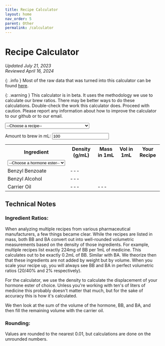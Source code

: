 ```yaml
---
title: Recipe Calculator
layout: home
nav_order: 5
parent: Other
permalink: /calculator
---
```


# Recipe Calculator

_Updated July 21, 2023_  
_Reviewed April 16, 2024_

{: .info }
Most of the raw data that was turned into this calculator can be found [here](/topics/recipes).

{: .warning }
This calculator is in beta. It uses the methodology we use to calculate our brew ratios. There may be better ways to do these calculations. Double-check the work this calculator does. Proceed with caution. Please report any information about how to improve the calculator to our github or to our email. 

<select name="recipe" id="recipe-select">
    <option value="none">--Choose a recipe--</option>
    <option value="E_PAR_20">Estradiol 20mg/mL Par Pharmaceuticals</option>
    <option value="E_PAR_40">Estradiol 40mg/mL Par Pharmaceuticals</option>
    <option value="T_SLAYBACK_200">Testosterone 200mg/mL Slayback Pharma</option>
</select>

<label for="brew-vol">Amount to brew in mL:</label>
<input type="number" id="brew-vol" name="brew-vol" value="100">

<table>
  <tr>
    <th>Ingredient</th>
    <th>Density (g/mL)</th>
    <th>Mass in 1mL</th>
    <th>Vol in 1mL</th>
    <th>Your Recipe</th>
  </tr>
  <tr>
    <td id="hormone_name">
      <select name="hormone" id="hormone-select">
        <option value="none">--Choose a hormone ester--</option>
        <option value="E">Estradiols (any)</option>
        <option value="TC">Testosterone Cypionate</option>
        <option value="TEn">Testosterone Enanthate</option>
        <option value="TU">Testosterone Undecanoate</option>
      </select>
    </td>
    <td id="hormone_density"></td>
    <td id="hormone_mass"></td>
    <td id="hormone_vol"></td>
    <td id="hormone_total"></td>
  </tr>
  <tr>
    <td>Benzyl Benzoate</td>
    <td>---</td>
    <td id="bb_mass"></td>
    <td id="bb_vol"></td>
    <td id="bb_total"></td>
  </tr>
  <tr>
    <td>Benzyl Alcohol</td>
    <td>---</td>
    <td id="ba_mass"></td>
    <td id="ba_vol"></td>
    <td id="ba_total"></td>
  </tr>
  <tr>
    <td id="oil_name">
      Carrier Oil
    </td>
    <td id="oil_density">---</td>
    <td id="oil_mass">---</td>
    <td id="oil_vol"></td>
    <td id="oil_total"></td>
  </tr>
</table>

## Technical Notes

### Ingredient Ratios:

When analyzing multiple recipes from various pharmaceutical manufacturers, a few things became clear. While the recipes are listed in mass, both BB and BA convert out into well-rounded volumetric measurements based on the density of those ingredients. For example, multiple recipes list exactly 224mg of BB per 1mL of medicine. This calculates out to be exactly 0.2mL of BB. Similar with BA. We theorize then that these ingredients are not added by weight but by volume. When you scale your recipe up, you will always see BB and BA in perfect volumetric ratios (20/40% and 2% respectively).  

For the calculator, we use the density to calculate the displacement of your hormone ester of choice. Unless you're working with ten's of liters of medicine this probably doesn't matter that much, but for the sake of accuracy this is how it's calculated.

We then look at the sum of the volume of the hormone, BB, and BA, and then fill the remaining volume with the carrier oil. 

### Rounding:
Values are rounded to the nearest 0.01, but calculations are done on the unrounded numbers.

<script src="/assets/scripts/recipe_calculator.js"/>
